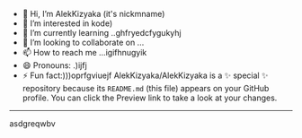 - 👋 Hi, I’m AlekKizyaka (it's nickmname)
- 👀 I’m interested in kode)
- 🌱 I’m currently learning ..ghfryedcfygukyhj
- 💞️ I’m looking to collaborate on ...
- 📫 How to reach me ...igifhnugyik
- 😄 Pronouns: .)ijfj
- ⚡ Fun fact:)))oprfgviuejf
AlekKizyaka/AlekKizyaka is a ✨ special ✨ repository because its `README.md` (this file) appears on your GitHub profile.
You can click the Preview link to take a look at your changes.
---
asdgreqwbv
